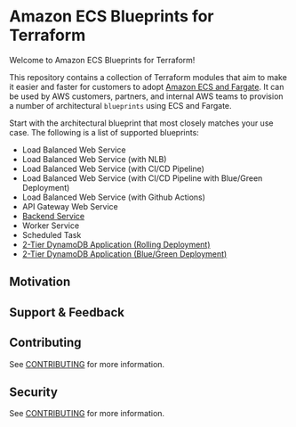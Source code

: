 # Amazon ECS Blueprints for Terraform

Welcome to Amazon ECS Blueprints for Terraform!

This repository contains a collection of Terraform modules that aim to make it easier and faster for customers to adopt [Amazon ECS and Fargate](https://aws.amazon.com/ecs/). It can be used by AWS customers, partners, and internal AWS teams to provision a number of architectural `blueprints` using ECS and Fargate.

Start with the architectural blueprint that most closely matches your use case.  The following is a list of supported blueprints:

- Load Balanced Web Service
- Load Balanced Web Service (with NLB)
- Load Balanced Web Service (with CI/CD Pipeline)
- Load Balanced Web Service (with CI/CD Pipeline with Blue/Green Deployment)
- Load Balanced Web Service (with Github Actions)
- API Gateway Web Service
- [Backend Service](./examples/backend-service/README.md)
- Worker Service
- Scheduled Task
- [2-Tier DynamoDB Application (Rolling Deployment)](./examples/two-tier-dynamodb-app/rolling_deployment/README.md)
- [2-Tier DynamoDB Application (Blue/Green Deployment)](./examples/two-tier-dynamodb-app/blue_green_deployment/README.md)


## Motivation


## Support & Feedback


## Contributing

See [CONTRIBUTING](CONTRIBUTING.md) for more information.


## Security

See [CONTRIBUTING](CONTRIBUTING.md#security-issue-notifications) for more information.
